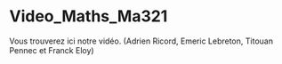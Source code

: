 # Video_Maths_Ma321
Vous trouverez ici notre vidéo. (Adrien Ricord, Emeric Lebreton, Titouan Pennec et Franck Eloy)
